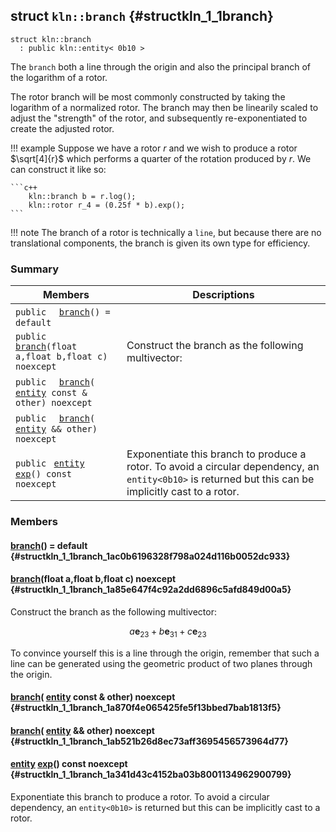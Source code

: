 ## struct `kln::branch` {#structkln_1_1branch}

```
struct kln::branch
  : public kln::entity< 0b10 >
```  

The `branch`  both a line through the origin and also the principal branch of the logarithm of a rotor.

The rotor branch will be most commonly constructed by taking the logarithm of a normalized rotor. The branch may then be linearily scaled to adjust the "strength" of the rotor, and subsequently re-exponentiated to create the adjusted rotor.

!!! example 
    Suppose we have a rotor $r$ and we wish to produce a rotor
    $\sqrt[4]{r}$ which performs a quarter of the rotation produced by
    $r$. We can construct it like so:
    
    ```c++
        kln::branch b = r.log();
        kln::rotor r_4 = (0.25f * b).exp();
    ```
    

!!! note 
    The branch of a rotor is technically a `line`, but because there are
    no translational components, the branch is given its own type for
    efficiency.

### Summary

 Members                        | Descriptions                                
--------------------------------|---------------------------------------------
`public  ` [`branch`](#structkln_1_1branch_1ac0b6196328f798a024d116b0052dc933)`() = default`  | 
`public  ` [`branch`](#structkln_1_1branch_1a85e647f4c92a2dd6896c5afd849d00a5)`(float a,float b,float c) noexcept`  | Construct the branch as the following multivector:
`public  ` [`branch`](#structkln_1_1branch_1a870f4e065425fe5f13bbed7bab1813f5)`(` [`entity`](../../api/kln_entity#structkln_1_1entity)` const & other) noexcept`  | 
`public  ` [`branch`](#structkln_1_1branch_1ab521b26d8ec73aff3695456573964d77)`(` [`entity`](../../api/kln_entity#structkln_1_1entity)` && other) noexcept`  | 
`public ` [`entity`](../../api/kln_entity#structkln_1_1entity)` ` [`exp`](#structkln_1_1branch_1a341d43c4152ba03b8001134962900799)`() const noexcept`  | Exponentiate this branch to produce a rotor. To avoid a circular dependency, an `entity<0b10>`  is returned but this can be implicitly cast to a rotor.

### Members

####   [branch](#structkln_1_1branch_1ac0b6196328f798a024d116b0052dc933)() = default  {#structkln_1_1branch_1ac0b6196328f798a024d116b0052dc933}

####   [branch](#structkln_1_1branch_1a85e647f4c92a2dd6896c5afd849d00a5)(float a,float b,float c) noexcept  {#structkln_1_1branch_1a85e647f4c92a2dd6896c5afd849d00a5}

Construct the branch as the following multivector:

$$a \mathbf{e}_{23} + b\mathbf{e}_{31} + c\mathbf{e}_{23}$$

To convince yourself this is a line through the origin, remember that such a line can be generated using the geometric product of two planes through the origin.

####   [branch](#structkln_1_1branch_1a870f4e065425fe5f13bbed7bab1813f5)( [entity](../../api/kln_entity#structkln_1_1entity) const & other) noexcept  {#structkln_1_1branch_1a870f4e065425fe5f13bbed7bab1813f5}

####   [branch](#structkln_1_1branch_1ab521b26d8ec73aff3695456573964d77)( [entity](../../api/kln_entity#structkln_1_1entity) && other) noexcept  {#structkln_1_1branch_1ab521b26d8ec73aff3695456573964d77}

####  [entity](../../api/kln_entity#structkln_1_1entity)  [exp](#structkln_1_1branch_1a341d43c4152ba03b8001134962900799)() const noexcept  {#structkln_1_1branch_1a341d43c4152ba03b8001134962900799}

Exponentiate this branch to produce a rotor. To avoid a circular dependency, an `entity<0b10>`  is returned but this can be implicitly cast to a rotor.

